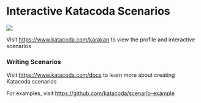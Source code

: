 # Interactive Katacoda Scenarios

[![](http://shields.katacoda.com/katacoda/karakan/count.svg)](https://www.katacoda.com/karakan "Get your profile on Katacoda.com")

Visit https://www.katacoda.com/karakan to view the profile and interactive scenarios

### Writing Scenarios
Visit https://www.katacoda.com/docs to learn more about creating Katacoda scenarios

For examples, visit https://github.com/katacoda/scenario-example
